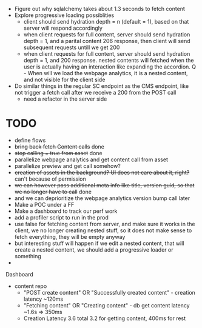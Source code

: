 - Figure out why sqlalchemy takes about 1.3 seconds to fetch content 
- Explore progressive loading possiblities
	- client should send hydration depth = n (default = 1), based on that server will respond accordingly
	- when client requests for full content, server should send hydration depth = 1, and a parital content 206 response, then client will send subsequent requests untill we get 200 
	- when client requests for full content, server should send hydration depth = 1, and 200 response. nested contents will fetched when the user is actually having an interaction like expanding the accordion. Q - When will we load the webpage analytics, it is a nested content, and not visible for the client side
- Do similar things in the regular SC endpoint as the CMS endpoint, like not trigger a fetch call after we receive a 200 from the POST call
	- need a refactor in the server side

# TODO
- define flows
- ~~bring back fetch Content calls~~ done
- ~~stop calling = true from asset~~ done
- parallelize webpage analytics and get content call from asset
- parallelize preview and get call somehow?
- ~~creation of assets in the background? UI does not care about it, right?~~ can't because of permission
- ~~we can however pass additional meta info like title, version guid, so that we no longer have to call~~ done
- and we can deprioritize the webpage analytics version bump call later
- Make a POC under a FF
- Make a dashboard to track our perf work
- add a profiler script to run in the prod
- use false for fetching content from server, and make sure it works in the client, we no longer creating nested stuff, so it does not make sense to fetch everything, they will be empty anyway
- but interesting stuff will happen if we edit a nested content, that will create a nested content, we should add a progressive loader or something
- 

Dashboard
- content repo 
	- "POST create content" OR "Successfully created content" - creation latency ~120ms
	- "Fetching content" OR "Creating content" - db get content latency ~1.6s => 350ms
	- Creation Latency 3.6 total 3.2 for getting content, 400ms for rest